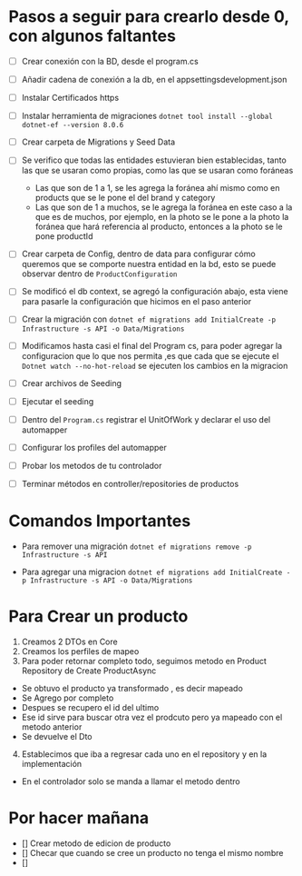 # Pasos a seguir para crearlo desde 0, con algunos faltantes

- [ ] Crear conexión con la BD, desde el program.cs
- [ ] Añadir cadena de conexión a la db, en el appsettingsdevelopment.json
- [ ] Instalar Certificados https
- [ ] Instalar herramienta de migraciones `dotnet tool install --global dotnet-ef --version 8.0.6`
- [ ] Crear carpeta de Migrations y Seed Data
- [ ] Se verifico que todas las entidades estuvieran bien establecidas, tanto las que se usaran como propias, como las que se usaran como foráneas
  - Las que son de 1 a 1, se les agrega la foránea ahí mismo como en products que se le pone el del brand y category
  - Las que son de 1 a muchos, se le agrega la foránea en este caso a la que es de muchos, por ejemplo, en la photo se le pone a la photo la foránea que hará referencia al producto, entonces a la photo se le pone productId
- [ ] Crear carpeta de Config, dentro de data para configurar cómo queremos que se comporte nuestra entidad en la bd, esto se puede observar dentro de `ProductConfiguration`
- [ ] Se modificó el db context, se agregó la configuración abajo, esta viene para pasarle la configuración que hicimos en el paso anterior
- [ ] Crear la migración con `dotnet ef migrations add InitialCreate -p Infrastructure -s API -o Data/Migrations`
- [ ] Modificamos hasta casi el final del Program cs, para poder agregar la configuracion que lo que nos permita ,es que cada que se ejecute el `Dotnet watch --no-hot-reload` se ejecuten los cambios en la migracion
- [ ] Crear archivos de Seeding
- [ ] Ejecutar el seeding
- [ ] Dentro del `Program.cs` registrar el UnitOfWork y declarar el uso del automapper
- [ ] Configurar los profiles del automapper
- [ ] Probar los metodos de tu controlador
- [ ] Terminar métodos en controller/repositories de productos


# Comandos Importantes
- Para remover una migración `dotnet ef migrations remove -p Infrastructure -s API`

- Para agregar una migracion 
`dotnet ef migrations add InitialCreate -p Infrastructure -s API -o Data/Migrations`

# Para Crear un producto

1. Creamos 2 DTOs en Core
2. Creamos los perfiles de mapeo
3. Para poder retornar completo todo, seguimos metodo en Product Repository de Create ProductAsync
- Se obtuvo el producto ya transformado , es decir mapeado
- Se Agrego por completo
- Despues se recupero el id del ultimo
- Ese id sirve para buscar otra vez el prodcuto pero ya mapeado con el metodo anterior
- Se devuelve el Dto
4. Establecimos que iba a regresar cada uno en el repository y en la implementación
- En el controlador solo se manda a llamar el metodo dentro

# Por hacer mañana 
- [] Crear metodo de edicion de producto
- [] Checar que cuando se cree un producto no tenga el mismo nombre
- [] 